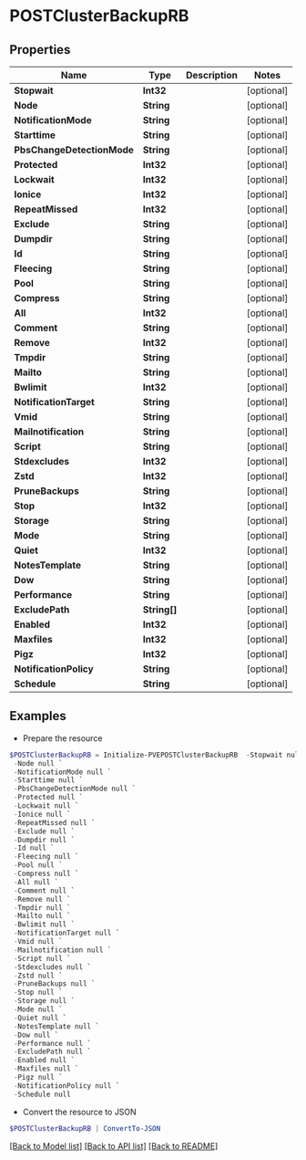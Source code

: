 # POSTClusterBackupRB
## Properties

Name | Type | Description | Notes
------------ | ------------- | ------------- | -------------
**Stopwait** | **Int32** |  | [optional] 
**Node** | **String** |  | [optional] 
**NotificationMode** | **String** |  | [optional] 
**Starttime** | **String** |  | [optional] 
**PbsChangeDetectionMode** | **String** |  | [optional] 
**Protected** | **Int32** |  | [optional] 
**Lockwait** | **Int32** |  | [optional] 
**Ionice** | **Int32** |  | [optional] 
**RepeatMissed** | **Int32** |  | [optional] 
**Exclude** | **String** |  | [optional] 
**Dumpdir** | **String** |  | [optional] 
**Id** | **String** |  | [optional] 
**Fleecing** | **String** |  | [optional] 
**Pool** | **String** |  | [optional] 
**Compress** | **String** |  | [optional] 
**All** | **Int32** |  | [optional] 
**Comment** | **String** |  | [optional] 
**Remove** | **Int32** |  | [optional] 
**Tmpdir** | **String** |  | [optional] 
**Mailto** | **String** |  | [optional] 
**Bwlimit** | **Int32** |  | [optional] 
**NotificationTarget** | **String** |  | [optional] 
**Vmid** | **String** |  | [optional] 
**Mailnotification** | **String** |  | [optional] 
**Script** | **String** |  | [optional] 
**Stdexcludes** | **Int32** |  | [optional] 
**Zstd** | **Int32** |  | [optional] 
**PruneBackups** | **String** |  | [optional] 
**Stop** | **Int32** |  | [optional] 
**Storage** | **String** |  | [optional] 
**Mode** | **String** |  | [optional] 
**Quiet** | **Int32** |  | [optional] 
**NotesTemplate** | **String** |  | [optional] 
**Dow** | **String** |  | [optional] 
**Performance** | **String** |  | [optional] 
**ExcludePath** | **String[]** |  | [optional] 
**Enabled** | **Int32** |  | [optional] 
**Maxfiles** | **Int32** |  | [optional] 
**Pigz** | **Int32** |  | [optional] 
**NotificationPolicy** | **String** |  | [optional] 
**Schedule** | **String** |  | [optional] 

## Examples

- Prepare the resource
```powershell
$POSTClusterBackupRB = Initialize-PVEPOSTClusterBackupRB  -Stopwait null `
 -Node null `
 -NotificationMode null `
 -Starttime null `
 -PbsChangeDetectionMode null `
 -Protected null `
 -Lockwait null `
 -Ionice null `
 -RepeatMissed null `
 -Exclude null `
 -Dumpdir null `
 -Id null `
 -Fleecing null `
 -Pool null `
 -Compress null `
 -All null `
 -Comment null `
 -Remove null `
 -Tmpdir null `
 -Mailto null `
 -Bwlimit null `
 -NotificationTarget null `
 -Vmid null `
 -Mailnotification null `
 -Script null `
 -Stdexcludes null `
 -Zstd null `
 -PruneBackups null `
 -Stop null `
 -Storage null `
 -Mode null `
 -Quiet null `
 -NotesTemplate null `
 -Dow null `
 -Performance null `
 -ExcludePath null `
 -Enabled null `
 -Maxfiles null `
 -Pigz null `
 -NotificationPolicy null `
 -Schedule null
```

- Convert the resource to JSON
```powershell
$POSTClusterBackupRB | ConvertTo-JSON
```

[[Back to Model list]](../README.md#documentation-for-models) [[Back to API list]](../README.md#documentation-for-api-endpoints) [[Back to README]](../README.md)

